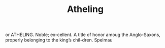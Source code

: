 ---
title: Atheling
letter: A
permalink: "/definitions/atheling.html"
body: or ATHELING. Noble; ex-cellent. A title of honor amoug the Anglo-Saxons, properly
  belonging to the king’s chil-dren. Spelmau
published_at: '2018-07-07'
source: Black's Law Dictionary
layout: post
---
